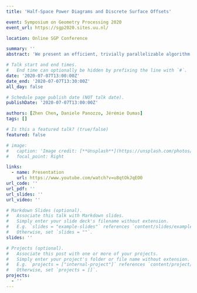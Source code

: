 ```yaml
---
title: 'Half-Space Power Diagrams and Discrete Surface Offsets'

event: Symposium on Geometry Processing 2020
event_url: https://sgp2020.sites.uu.nl/

location: Online SGP Conference

summary: ''
abstract: 'We present an efficient, trivially parallelizable algorithm to compute offset surfaces of shapes discretized using a dexel data structure. Our algorithm is based on a two-stage sweeping procedure that is simple to implement and efficient, entirely avoiding volumetric distance field computations typical of existing methods. '

# Talk start and end times.
#   End time can optionally be hidden by prefixing the line with `#`.
date: '2020-07-07T13:00:00Z'
date_end: '2020-07-07T13:30:00Z'
all_day: false

# Schedule page publish date (NOT talk date).
publishDate: '2020-07-07T13:00:00Z'

authors: [Zhen Chen, Daniele Panozzo, Jérémie Dumas]
tags: []

# Is this a featured talk? (true/false)
featured: false

# image:
#   caption: 'Image credit: [**Unsplash**](https://unsplash.com/photos/bzdhc5b3Bxs)'
#   focal_point: Right

links:
  - name: Presentation
    url: https://www.youtube.com/watch?v=u8qtOkJqEO0
url_code: ''
url_pdf: ''
url_slides: ''
url_video: ''

# Markdown Slides (optional).
#   Associate this talk with Markdown slides.
#   Simply enter your slide deck's filename without extension.
#   E.g. `slides = "example-slides"` references `content/slides/example-slides.md`.
#   Otherwise, set `slides = ""`.
slides: ''

# Projects (optional).
#   Associate this post with one or more of your projects.
#   Simply enter your project's folder or file name without extension.
#   E.g. `projects = ["internal-project"]` references `content/project/deep-learning/index.md`.
#   Otherwise, set `projects = []`.
projects:
  - ''
---
```

